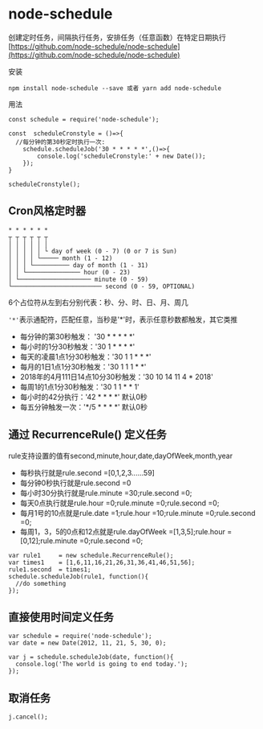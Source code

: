 # node-schedule
创建定时任务，间隔执行任务，安排任务（任意函数）在特定日期执行
[https://github.com/node-schedule/node-schedule](https://github.com/node-schedule/node-schedule)

安装
```
npm install node-schedule --save 或者 yarn add node-schedule
```
用法
```
const schedule = require('node-schedule');

const  scheduleCronstyle = ()=>{
  //每分钟的第30秒定时执行一次:
    schedule.scheduleJob('30 * * * * *',()=>{
        console.log('scheduleCronstyle:' + new Date());
    }); 
}

scheduleCronstyle();
```

## Cron风格定时器
```
* * * * * *
┬ ┬ ┬ ┬ ┬ ┬
│ │ │ │ │ │
│ │ │ │ │ └ day of week (0 - 7) (0 or 7 is Sun)
│ │ │ │ └───── month (1 - 12)
│ │ │ └────────── day of month (1 - 31)
│ │ └─────────────── hour (0 - 23)
│ └──────────────────── minute (0 - 59)
└───────────────────────── second (0 - 59, OPTIONAL)
```
6个占位符从左到右分别代表：秒、分、时、日、月、周几

```'*'```表示通配符，匹配任意，当秒是'*'时，表示任意秒数都触发，其它类推

* 每分钟的第30秒触发： '30 * * * * *'
* 每小时的1分30秒触发：'30 1 * * * *'
* 每天的凌晨1点1分30秒触发：'30 1 1 * * *'
* 每月的1日1点1分30秒触发：'30 1 1 1 * *'
* 2018年的4月111日14点10分30秒触发：'30 10 14 11 4 * 2018'
* 每周1的1点1分30秒触发：'30 1 1 * * 1'
* 每小时的42分执行：'42 * * * *' 默认0秒
* 每五分钟触发一次：'*/5 * * * *' 默认0秒

## 通过 RecurrenceRule() 定义任务

rule支持设置的值有second,minute,hour,date,dayOfWeek,month,year
* 每秒执行就是rule.second =[0,1,2,3......59]
* 每分钟0秒执行就是rule.second =0
* 每小时30分执行就是rule.minute =30;rule.second =0;
* 每天0点执行就是rule.hour =0;rule.minute =0;rule.second =0;
* 每月1号的10点就是rule.date =1;rule.hour =10;rule.minute =0;rule.second =0;
* 每周1，3，5的0点和12点就是rule.dayOfWeek =[1,3,5];rule.hour =[0,12];rule.minute =0;rule.second =0;
```
var rule1     = new schedule.RecurrenceRule();  
var times1    = [1,6,11,16,21,26,31,36,41,46,51,56];  
rule1.second  = times1;  
schedule.scheduleJob(rule1, function(){  
  //do something
});  
```

## 直接使用时间定义任务
```
var schedule = require('node-schedule');
var date = new Date(2012, 11, 21, 5, 30, 0);

var j = schedule.scheduleJob(date, function(){
  console.log('The world is going to end today.');
});

```

## 取消任务
```
j.cancel();   
```



